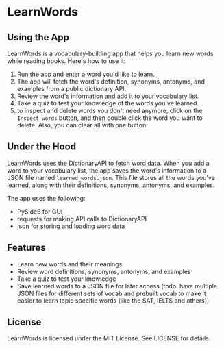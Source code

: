 # LearnWords

## Using the App

LearnWords is a vocabulary-building app that helps you learn new words while reading books. Here's how to use it:

1. Run the app and enter a word you'd like to learn.
2. The app will fetch the word's definition, synonyms, antonyms, and examples from a public dictionary API.
3. Review the word's information and add it to your vocabulary list.
4. Take a quiz to test your knowledge of the words you've learned.
5. to inspect and delete words you don't need anymore, click on the `Inspect words` button, and then double click the word you want to delete. Also, you can clear all with one button.

## Under the Hood

LearnWords uses the DictionaryAPI to fetch word data. When you add a word to your vocabulary list, the app saves the word's information to a JSON file named `learned_words.json`. This file stores all the words you've learned, along with their definitions, synonyms, antonyms, and examples.

The app uses the following:
* PySide6 for GUI
* requests for making API calls to DictionaryAPI
* json for storing and loading word data

## Features

* Learn new words and their meanings
* Review word definitions, synonyms, antonyms, and examples
* Take a quiz to test your knowledge
* Save learned words to a JSON file for later access (todo: have multiple JSON files for different sets of vocab and prebuilt vocab to make it easier to learn topic specific words (like the SAT, IELTS and others))

## License

LearnWords is licensed under the MIT License. See LICENSE for details.